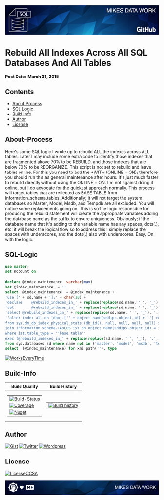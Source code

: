 ![MIKES DATA WORK GIT REPO](https://raw.githubusercontent.com/mikesdatawork/images/master/git_mikes_data_work_banner_01.png "Mikes Data Work")        

# Rebuild All Indexes Across All SQL Databases And All Tables
**Post Date: March 31, 2015**        



## Contents    
- [About Process](##About-Process)  
- [SQL Logic](#SQL-Logic)  
- [Build Info](#Build-Info)  
- [Author](#Author)  
- [License](#License)       

## About-Process

<p>Here's some SQL logic I wrote up to rebuild ALL the indexes across ALL tables. Later I may include some extra code to identify those indexes that are fragmented above 70% to be REBUILD, and those indexes that are below 70% to be REORGANIZE. This script is not set to rebuild and leave tables online. For this you need to add the *WITH (ONLINE = ON); therefore you should run this as general maintenance after hours. It's just much faster to rebuild directly without using the ONLINE = ON. I'm not against doing it online, but I do advocate for the quickest approach normally. This process will target tables that are reflected as BASE TABLE from information_schema.tables. Additionally; it will not target the system databases so Master, Model, Msdb, and Tempdb are all excluded.
You will notice some replacements going on. This is so the logic responsible for producing the rebuild statement will create the appropriate variables adding the database name as the suffix to ensure uniqueness. Obviously; if the database name that it's adding to the variable name has any spaces, dots(.), etc. it will break the logical flow so to address this I simply replace the spaces with underscores, and the dots(.) also with underscores. Easy.
On with the logic.</p>      


## SQL-Logic
```SQL
use master;
set nocount on
 
declare @index_maintenance  varchar(max)
set @index_maintenance  = ''
select  @index_maintenance  = @index_maintenance +
'use [' + sd.name + '];' + char(10) +
'declare    @rebuild_indexes_in_' + replace(replace(sd.name, ' ', '_'), '.', '_') + '   varchar(max)'   + char(10) +
'set        @rebuild_indexes_in_' + replace(replace(sd.name, ' ', '_'), '.', '_') + '   = '''''         + char(10) +
'select @rebuild_indexes_in_' + replace(replace(sd.name, ' ', '_'), '.', '_') + '   = @rebuild_indexes_in_' + replace(replace(sd.name, ' ', '_'), '.', '_') + ' +
''alter index all on [dbo].['' + object_name(sddips.object_id) + ''] rebuild;'' + char(10)
from sys.dm_db_index_physical_stats (db_id(), null, null, null, null) sddips
join information_schema.TABLES ist on object_name(sddips.object_id) = ist.table_name
where ist.table_type = ''base table''
exec (@rebuild_indexes_in_' + replace(replace(sd.name, ' ', '_'), '.', '_') + ')' + CHAR(10) + CHAR(10)
from sys.databases sd where name not in ('master', 'model', 'msdb', 'tempdb') order by name asc
select  (@index_maintenance) for xml path(''), type
```


[![WorksEveryTime](https://forthebadge.com/images/badges/60-percent-of-the-time-works-every-time.svg)](https://shitday.de/)

## Build-Info

| Build Quality | Build History |
|--|--|
|<table><tr><td>[![Build-Status](https://ci.appveyor.com/api/projects/status/pjxh5g91jpbh7t84?svg?style=flat-square)](#)</td></tr><tr><td>[![Coverage](https://coveralls.io/repos/github/tygerbytes/ResourceFitness/badge.svg?style=flat-square)](#)</td></tr><tr><td>[![Nuget](https://img.shields.io/nuget/v/TW.Resfit.Core.svg?style=flat-square)](#)</td></tr></table>|<table><tr><td>[![Build history](https://buildstats.info/appveyor/chart/tygerbytes/resourcefitness)](#)</td></tr></table>|

## Author

[![Gist](https://img.shields.io/badge/Gist-MikesDataWork-<COLOR>.svg)](https://gist.github.com/mikesdatawork)
[![Twitter](https://img.shields.io/badge/Twitter-MikesDataWork-<COLOR>.svg)](https://twitter.com/mikesdatawork)
[![Wordpress](https://img.shields.io/badge/Wordpress-MikesDataWork-<COLOR>.svg)](https://mikesdatawork.wordpress.com/)

   
## License
[![LicenseCCSA](https://img.shields.io/badge/License-CreativeCommonsSA-<COLOR>.svg)](https://creativecommons.org/share-your-work/licensing-types-examples/)

![Mikes Data Work](https://raw.githubusercontent.com/mikesdatawork/images/master/git_mikes_data_work_banner_02.png "Mikes Data Work")

